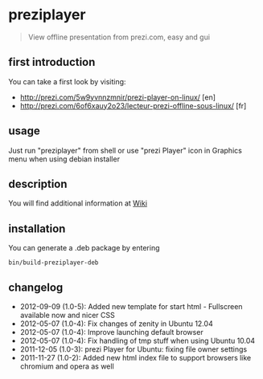 # preziplayer

> View offline presentation from prezi.com, easy and gui

## first introduction

You can take a first look by visiting:

* http://prezi.com/5w9yvnnzmnir/prezi-player-on-linux/ [en]
* http://prezi.com/6of6xauy2o23/lecteur-prezi-offline-sous-linux/ [fr]

## usage

Just run "preziplayer" from shell or use "prezi Player" icon in Graphics menu when using debian installer

## description

You will find additional information at [Wiki](preziplayer/wiki)

## installation

You can generate a .deb package by entering

    bin/build-preziplayer-deb

## changelog

* 2012-09-09 (1.0-5): Added new template for start html - Fullscreen available now and nicer CSS
* 2012-05-07 (1.0-4): Fix changes of zenity in Ubuntu 12.04
* 2012-05-07 (1.0-4): Improve launching default browser
* 2012-05-07 (1.0-4): Fix handling of tmp stuff when using Ubuntu 10.04
* 2011-12-05 (1.0-3): prezi Player for Ubuntu: fixing file owner settings
* 2011-11-27 (1.0-2): Added new html index file to support browsers like chromium and opera as well

